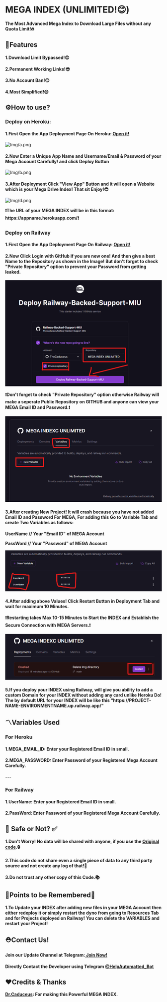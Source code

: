 # MEGA INDEX (UNLIMITED!😊)
<b>The Most Advanced Mega Index to Download Large Files without any Quota Limit!🔥</b>
## 📑Features
<h4><b>1.Download Limit Bypassed!😍</b></h4>
<h4><b>2.Permanent Working Links!😎</b></h4>
<h4><b>3.No Account Ban!😏</b></h4>
<h4><b>4.Most Simplified!😊</b></h4>
<h2>⚙️How to use?</h2>
<h3><b>Deploy on Heroku:</b></h3>
<h4><b>1.First Open the App Deployment Page On Heroku: <a href="https://dashboard.heroku.com/new?template=https://github.com/Sh-Jil/MEGA-INDEX">Open it!</a></b></h4>
<img src="Img/a.png" alt="Img/a.png">
<h4><b>2.Now Enter a Unique App Name and Username/Email & Password of your Mega Account Carefully! and click Deploy Button</b></h4>
<img src="Img/b.png" alt="Img/b.png">
<h4><b>3.After Deployment Click "View App" Button and it will open a Website which is your Mega Drive Index! That sit Enjoy!😎</b></h4>
<img src="Img/d.png" alt="Img/d.png">
<p><b>❗The URL of your MEGA INDEX will be in this format: https://appname.herokuapp.com/❗</b></p>
<h3><b>Deploy on Railway</b></h3>
<h4><b>1.First Open the App Deployment Page On Railway: <a href="https://railway.app/new/template?template=https://github.com/Sh-Jil//Railway-Backed-Support-MIU">Open it!</a></b></h4>
<h4><b>2.Now Click Login with GitHub if you are new one! And then give a best Name to the Repository as shown in the Image! But don't forget to check "Private Repository" option to prevent your Password from getting leaked.</b></h4>
<img src="Img/4.png" alt="4">
<p><b>❗Don't forget to check "Private Repository" option otherwise Railway will make a seperate Public Repository on GITHUB and anyone can view your MEGA Email ID and Password.❗</b></p>
<img src="Img/5.png" alt="5">
<h4><b>3.After creating New Project! It will crash because you have not added Email ID and Password For MEGA, For adding this Go to Variable Tab and create Two Variables as follows:</b></h4>
<p><b>UserName // Your "Email ID" of MEGA Account</b></p>
<p><b>PassWord // Your "Password" of MEGA Account</b></p>
<img src="Img/6.png" alt="6">
<h4><b>4.After adding above Values! Click Restart Button in Deployment Tab and wait for maximum 10 Minutes.</b></h4>
<p><b>❗Restarting takes Max 10-15 Minutes to Start the INDEX and Establish the Secure Connection with MEGA Servers.❗</b></p>
<img src="Img/7.png" alt="7">
<h4><b>5.If you deploy your INDEX using Railway, will give you ability to add a custom Domain for your INDEX without adding any card unlike Heroku Do! The by default URL for your INDEX will be like this "https://PROJECT-NAME-ENVIRONMENTNAME.up.railway.app/"</b></h4>
<h2>〽️Variables Used</h2>
<h3><b>For Heroku</b></h3>
<h4><b>1.MEGA_EMAIL_ID: Enter your Registered Email ID in small.</b></h4>
<h4><b>2.MEGA_PASSWORD: Enter Password of your Registered Mega Account Carefully.</b></h4>
<p><b>---</b></p>
<h3><b>For Railway</b></h3>
<h4><b>1.UserName: Enter your Registered Email ID in small.</b></h4>
<h4><b>2.PassWord: Enter Password of your Registered Mega Account Carefully.</b></h4>
<h2><b> 🔐 Safe or Not? ✅</b></h2>
<h4><b> 1.Don't Worry! No data will be shared with anyone, if you use the <a href="https://github.com/Sh-Jil/MEGA-INDEX">Original code</a>.🔒</b></h4>
<h4><b> 2.This code do not share even a single piece of data to any third party source and not create any log of that!🔑</b></h4>
<h4><b> 3.Do not trust any other copy of this Code.📚</b></h4>
<h2>🎯Points to be Remembered🎯</h2>
<h4><b>1.To Update your INDEX after adding new files in your MEGA Account then either redeploy it or simply restart the dyno from going to Resources Tab and for Projects deployed on Railway! You can  delete the VARIABLES and restart your Project!</b></h4>
<h2><b>⛑Contact Us!</b></h2>
<h4><b>Join our Update Channel at Telegram:<a href="https://telegram.me/TheCaduceusUPDATE"> Join Now!</a></b></h4>
<h4><b>Directly Contact the Developer using Telegram <a href="https://telegram.me/HelpAutomatted_Bot">@HelpAutomatted_Bot</a></b></h4>
<h2><b>❤️Credits & Thanks</b></h2>
<p><b><a href="https://github.com/TheCaduceus">Dr.Caduceus</a>: For making this Powerful MEGA INDEX.</b></p>

